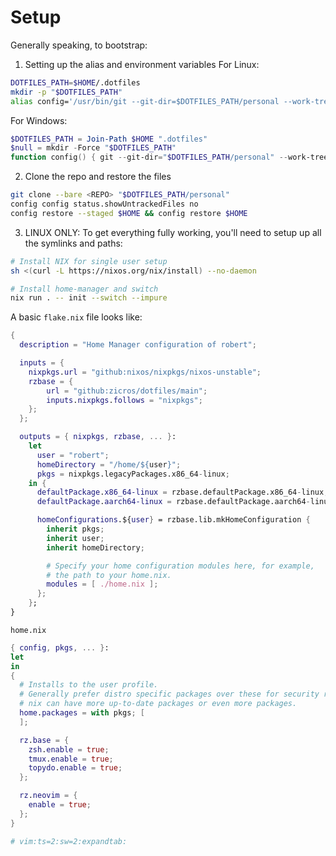 # Setup
Generally speaking, to bootstrap:

1. Setting up the alias and environment variables
For Linux:

```bash
DOTFILES_PATH=$HOME/.dotfiles
mkdir -p "$DOTFILES_PATH"
alias config='/usr/bin/git --git-dir=$DOTFILES_PATH/personal --work-tree=$HOME'
```

For Windows:

```powershell
$DOTFILES_PATH = Join-Path $HOME ".dotfiles"
$null = mkdir -Force "$DOTFILES_PATH"
function config() { git --git-dir="$DOTFILES_PATH/personal" --work-tree=$HOME @args }
```
2. Clone the repo and restore the files

```bash
git clone --bare <REPO> "$DOTFILES_PATH/personal"
config config status.showUntrackedFiles no
config restore --staged $HOME && config restore $HOME
```
3. LINUX ONLY: To get everything fully working, you'll need to setup up all the symlinks and paths:

```bash
# Install NIX for single user setup
sh <(curl -L https://nixos.org/nix/install) --no-daemon

# Install home-manager and switch
nix run . -- init --switch --impure
```

A basic `flake.nix` file looks like:

```nix
{
  description = "Home Manager configuration of robert";

  inputs = {
    nixpkgs.url = "github:nixos/nixpkgs/nixos-unstable";
    rzbase = {
        url = "github:zicros/dotfiles/main";
        inputs.nixpkgs.follows = "nixpkgs";
    };
  };

  outputs = { nixpkgs, rzbase, ... }:
    let
      user = "robert";
      homeDirectory = "/home/${user}";
      pkgs = nixpkgs.legacyPackages.x86_64-linux;
    in {
      defaultPackage.x86_64-linux = rzbase.defaultPackage.x86_64-linux;
      defaultPackage.aarch64-linux = rzbase.defaultPackage.aarch64-linux;

      homeConfigurations.${user} = rzbase.lib.mkHomeConfiguration {
        inherit pkgs;
        inherit user;
        inherit homeDirectory;

        # Specify your home configuration modules here, for example,
        # the path to your home.nix.
        modules = [ ./home.nix ];
      };
    };
}
```

`home.nix`

```nix
{ config, pkgs, ... }:
let
in
{
  # Installs to the user profile.
  # Generally prefer distro specific packages over these for security reasons, but
  # nix can have more up-to-date packages or even more packages.
  home.packages = with pkgs; [
  ];

  rz.base = {
    zsh.enable = true;
    tmux.enable = true;
    topydo.enable = true;
  };

  rz.neovim = {
    enable = true;
  };
}

# vim:ts=2:sw=2:expandtab:
```
